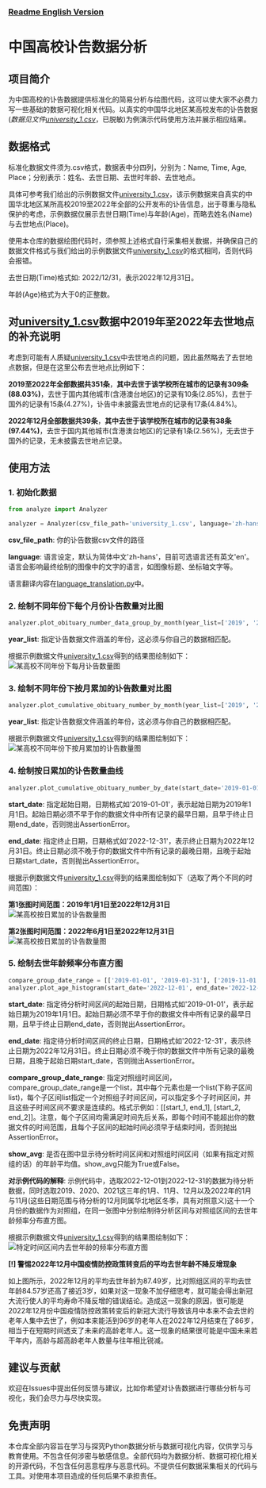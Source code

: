 ### **[Readme English Version](README_en.md)**

# 中国高校讣告数据分析

## 项目简介
为中国高校的讣告数据提供标准化的简易分析与绘图代码，这可以使大家不必费力写一些基础的数据可视化相关代码。以真实的中国华北地区某高校发布的讣告数据(_数据见文件[university_1.csv](university_1.csv)_，已脱敏)为例演示代码使用方法并展示相应结果。

## 数据格式
标准化数据文件须为.csv格式，数据表中分四列，分别为：Name, Time, Age, Place；分别表示：姓名、去世日期、去世时年龄、去世地点。

具体可参考我们给出的示例数据文件[university_1.csv](university_1.csv)，该示例数据来自真实的中国华北地区某所高校2019至2022年全部的公开发布的讣告信息，出于尊重与隐私保护的考虑，示例数据仅展示去世日期(Time)与年龄(Age)，而略去姓名(Name)与去世地点(Place)。

使用本仓库的数据绘图代码时，须参照上述格式自行采集相关数据，并确保自己的数据文件格式与我们给出的示例数据文件[university_1.csv](university_1.csv)的格式相同，否则代码会报错。

去世日期(Time)格式如: 2022/12/31，表示2022年12月31日。

年龄(Age)格式为大于0的正整数。

## 对[university_1.csv](university_1.csv)数据中2019年至2022年去世地点的补充说明

考虑到可能有人质疑[university_1.csv](university_1.csv)中去世地点的问题，因此虽然略去了去世地点数据，但是在这里公布去世地点比例如下：

**2019至2022年全部数据共351条**，**其中去世于该学校所在城市的记录有309条(88.03%)**，去世于国内其他城市(含港澳台地区)的记录有10条(2.85%)，去世于国外的记录有15条(4.27%)，讣告中未披露去世地点的记录有17条(4.84%)。

**2022年12月全部数据共39条**，**其中去世于该学校所在城市的记录有38条(97.44%)**，去世于国内其他城市(含港澳台地区)的记录有1条(2.56%)，无去世于国外的记录，无未披露去世地点记录。

## 使用方法
### 1. 初始化数据
```python
from analyze import Analyzer

analyzer = Analyzer(csv_file_path='university_1.csv', language='zh-hans')
```

**csv_file_path**: 你的讣告数据csv文件的路径

**language**: 语言设定，默认为简体中文'zh-hans'，目前可选语言还有英文'en'。语言会影响最终绘制的图像中的文字的语言，如图像标题、坐标轴文字等。

语言翻译内容在[language_translation.py](language_translation.py)中。

### 2. 绘制不同年份下每个月份讣告数量对比图
```python
analyzer.plot_obituary_number_data_group_by_month(year_list=['2019', '2020', '2021', '2022'])
```
**year_list**: 指定讣告数据文件涵盖的年份，这必须与你自己的数据相匹配。

根据示例数据文件[university_1.csv](university_1.csv)得到的结果图绘制如下：
![](group_by_month_zhhans.png?raw=true "某高校不同年份下每月讣告数量图")

### 3. 绘制不同年份下按月累加的讣告数量对比图
```python
analyzer.plot_cumulative_obituary_number_by_month(year_list=['2019', '2020', '2021', '2022'])
```
**year_list**: 指定讣告数据文件涵盖的年份，这必须与你自己的数据相匹配。

根据示例数据文件[university_1.csv](university_1.csv)得到的结果图绘制如下：
![](cum_by_month_zhhans.png?raw=true "某高校不同年份下按月累加的讣告数量图")

### 4. 绘制按日累加的讣告数量曲线
```python
analyzer.plot_cumulative_obituary_number_by_date(start_date='2019-01-01', end_date='2022-12-31')
```
**start_date**: 指定起始日期，日期格式如'2019-01-01'，表示起始日期为2019年1月1日。起始日期必须不早于你的数据文件中所有记录的最早日期，且早于终止日期end_date，否则抛出AssertionError。

**end_date**: 指定终止日期，日期格式如'2022-12-31'，表示终止日期为2022年12月31日。终止日期必须不晚于你的数据文件中所有记录的最晚日期，且晚于起始日期start_date，否则抛出AssertionError。

根据示例数据文件[university_1.csv](university_1.csv)得到的结果图绘制如下（选取了两个不同的时间范围）：

**第1张图时间范围：2019年1月1日至2022年12月31日**
![](cum_by_day_zhhans_1.png?raw=true "某高校按日累加的讣告数量图")

**第2张图时间范围：2022年6月1日至2022年12月31日**
![](cum_by_day_zhhans_2.png?raw=true "某高校按日累加的讣告数量图")


### 5. 绘制去世年龄频率分布直方图
```python
compare_group_date_range = [['2019-01-01', '2019-01-31'], ['2019-11-01', '2019-12-31'], ['2020-01-01', '2020-01-31'], ['2020-11-01', '2020-12-31'], ['2021-01-01', '2021-01-31'], ['2021-11-01', '2021-12-31'], ['2022-11-01', '2022-11-30']]
analyzer.plot_age_histogram(start_date='2022-12-01', end_date='2022-12-31', show_avg=True, compare_group_date_range=compare_group_date_range)
```
**start_date**: 指定待分析时间区间的起始日期，日期格式如'2019-01-01'，表示起始日期为2019年1月1日。起始日期必须不早于你的数据文件中所有记录的最早日期，且早于终止日期end_date，否则抛出AssertionError。

**end_date**: 指定待分析时间区间的终止日期，日期格式如'2022-12-31'，表示终止日期为2022年12月31日。终止日期必须不晚于你的数据文件中所有记录的最晚日期，且晚于起始日期start_date，否则抛出AssertionError。

**compare_group_date_range**: 指定对照组时间区间，compare_group_date_range是一个list，其中每个元素也是一个list(下称子区间list)，每个子区间list指定一个对照组子时间区间，可以指定多个子时间区间，并且这些子时间区间不要求是连续的。格式示例如：[[start_1, end_1], [start_2, end_2]]。注意，每个子区间均需满足时间先后关系，即每个时间不能超出你的数据文件的时间范围，且每个子区间的起始时间必须早于结束时间，否则抛出AssertionError。

**show_avg**: 是否在图中显示待分析时间区间和对照组时间区间（如果有指定对照组的话）的年龄平均值。show_avg只能为True或False。

**对示例代码的解释**: 示例代码中，选取2022-12-01到2022-12-31的数据为待分析数据，同时选取2019、2020、2021这三年的1月、11月、12月以及2022年的1月与11月(这些日期范围与待分析的12月同属华北地区冬季，具有对照意义)这十一个月份的数据作为对照组，在同一张图中分别绘制待分析区间与对照组区间的去世年龄频率分布直方图。

根据示例数据文件[university_1.csv](university_1.csv)得到的结果图绘制如下：
![](age_histogram_with_avg_zhhans.png?raw=true "特定时间区间内去世年龄的频率分布直方图")

**[!] 警惕2022年12月中国疫情防控政策转变后的平均去世年龄不降反增现象**

如上图所示，2022年12月的平均去世年龄为87.49岁，比对照组区间的平均去世年龄84.57岁还高了接近3岁，如果对这一现象不加仔细思考，就可能会得出新冠大流行使人的平均寿命不降反增的错误结论。造成这一现象的原因，很可能是2022年12月份中国疫情防控政策转变后的新冠大流行导致该月中本来不会去世的老年人集中去世了，例如本来能活到96岁的老年人在2022年12月结束在了86岁，相当于在短期时间透支了未来的高龄老年人。这一现象的结果很可能是中国未来若干年内，高龄与超高龄老年人数量与往年相比锐减。

## 建议与贡献
欢迎在Issues中提出任何反馈与建议，比如你希望对讣告数据进行哪些分析与可视化，我们会尽力与尽快实现。


## 免责声明
本仓库全部内容旨在学习与探究Python数据分析与数据可视化内容，仅供学习与教育使用。不包含任何涉密与敏感信息。全部代码均为数据分析、数据可视化相关的开源代码，不包含任何恶意程序与恶意代码。不提供任何数据采集相关的代码与工具。对使用本项目造成的任何后果不承担责任。
